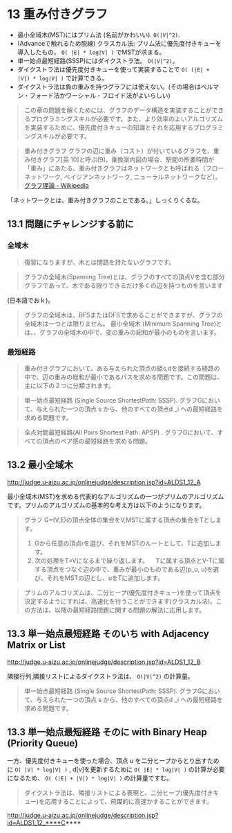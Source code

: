 # 13 重み付きグラフ

- 最小全域木(MST)にはプリム法 (名前がかわいい).  `O(|V|^2)`.
- (Advanceで触れるため脱線) クラスカル法: プリム法に優先度付きキューを導入したもの。 `O( |E| * log|V| )` でMSTが求まる。
- 単一始点最短経路(SSSP)にはダイクストラ法。 `O(|V|^2)`。
- ダイクストラ法は優先度付きキューを使って実装することで  `O( (|E| + |V|) * log|V| )` で計算できる。
- ダイクストラ法は負の重みを持つグラフには使えない。(その場合はベルマン・フォード法かワーシャル・フロイド法がよいらしい)
 
> この章の問題を解くためには、グラフのデータ構造を実装することができるプログラミングスキルが必要です。また、より効率のよいアルゴリズムを実装するために、優先度付きキューの知識とそれを応用するプログラミングスキルが必要です。

>重み付きグラフ
>グラフの辺に重み（コスト）が付いているグラフを、重み付きグラフ[英 10]と呼ぶ[9]。乗換案内図の場合、駅間の所要時間が「重み」にあたる。重み付きグラフはネットワークとも呼ばれる（フローネットワーク, ベイジアンネットワーク, ニューラルネットワークなど）。
>[グラフ理論 - Wikipedia](https://ja.wikipedia.org/wiki/グラフ理論)

「ネットワークとは、重み付きグラフのことである。」しっくりくるな。

## 13.1  問題にチャレンジする前に

### 全域木

> 復習になりますが、木とは閉路を持たないグラフです。

> グラフの全域木(Spanning Tree)とは、グラフのすべての頂点Vを含む部分グラフであって、木である限りできるだけ多くの辺を持つものを言います

(日本語でおｋ)。

> グラフの全域木は、BFSまたはDFSで求めることができますが、グラフの全域木は一つとは限りません。
> 最小全域木 (Minimum Spanning Tree)とは、、グラフの全域木の中で、変の重みの総和が最小のものを言います。

### 最短経路

> 重み付きグラフにおいて、ある与えられた頂点の組s,dを接続する経路の中で、辺の重みの総和が最小であるパスを求める問題です。この問題は、主に以下の２つに分類されます。

> 単一始点最短経路 (Single Source ShortestPath: SSSP). グラフGにおいて、与えられた一つの頂点 s から、他のすべての頂点d _i への最短経路を求める問題です。

> 全点対間最短経路(All Pairs Shortest Path: APSP) . グラフGにおいて、すべての頂点のペア感の最短経路を求める問題。

## 13.2 最小全域木

http://judge.u-aizu.ac.jp/onlinejudge/description.jsp?id=ALDS1_12_A

最小全域木(MST)を求める代表的なアルゴリズムの一つがプリムのアルゴリズムです。プリムのアルゴリズムの基本的な考え方は以下のようになります。

> グラフ G=(V,E)の頂点全体の集合をV,MSTに属する頂点の集合をTとします。
> 1. Gから任意の頂点rを選び、それをMSTのルートとして、Tに追加します。
> 2. 次の処理をT=Vになるまで繰り返します。
> 　Tに属する頂点とV-Tに属する頂点をつなぐ辺の中で、重みが最小のものである辺(p_u, u)を選び、それをMSTの辺とし、uをTに追加します。

>プリムのアルゴリズムは、二分ヒープ(優先度付きキュー)を使って頂点を決定するようにすれば、高速化を行うことができます(クラスカル法)。この方法は、以降の最短経路問題に関する問題の解法に応用します。

## 13.3 単一始点最短経路 そのいち with Adjacency Matrix or List

http://judge.u-aizu.ac.jp/onlinejudge/description.jsp?id=ALDS1_12_B

隣接行列,隣接リストによるダイクストラ法は、 `O(|V|^2)` の計算量。

> 単一始点最短経路 (Single Source ShortestPath: SSSP). グラフGにおいて、与えられた一つの頂点 s から、他のすべての頂点d _i への最短経路を求める問題です。

## 13.3 単一始点最短経路 そのに with Binary Heap (**Priority** Queue)

一方、優先度付きキューを使った場合、頂点 u を二分ヒープからとり出すために `O( |V| * log|V| )` , d[v]を更新するために `O( |E| * log|V| )` の計算が必要になるため、 `O( (|E| + |V|) * log|V| )` の計算量ですむ。

>ダイクストラ法は、隣接リストによる表現と、二分ヒープ(優先度付きキュー)を応用することによって、飛躍的に高速かすることができます。

http://judge.u-aizu.ac.jp/onlinejudge/description.jsp?id=ALDS1_12_****C****
